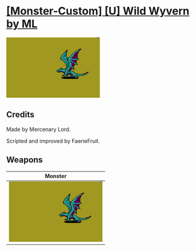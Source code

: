 # [\[Monster-Custom\] \[U\] Wild Wyvern by ML](./)

<img src="./8.%20Monster/Monster_000.png" alt="[Monster-Custom] [U] Wild Wyvern by ML standing" />

## Credits

Made by Mercenary Lord. 

Scripted and improved by FaerieFruit.

## Weapons


|Monster |
|  :---: |
| <img alt="Monster animation" src="./8.%20Monster/Monster.gif" /> |
